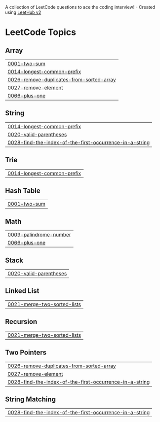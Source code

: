 A collection of LeetCode questions to ace the coding interview! - Created using [LeetHub v2](https://github.com/arunbhardwaj/LeetHub-2.0)
<!---LeetCode Topics Start-->
# LeetCode Topics
## Array
|  |
| ------- |
| [0001-two-sum](https://github.com/sumit778285/java/tree/master/0001-two-sum) |
| [0014-longest-common-prefix](https://github.com/sumit778285/java/tree/master/0014-longest-common-prefix) |
| [0026-remove-duplicates-from-sorted-array](https://github.com/sumit778285/java/tree/master/0026-remove-duplicates-from-sorted-array) |
| [0027-remove-element](https://github.com/sumit778285/java/tree/master/0027-remove-element) |
| [0066-plus-one](https://github.com/sumit778285/java/tree/master/0066-plus-one) |
## String
|  |
| ------- |
| [0014-longest-common-prefix](https://github.com/sumit778285/java/tree/master/0014-longest-common-prefix) |
| [0020-valid-parentheses](https://github.com/sumit778285/java/tree/master/0020-valid-parentheses) |
| [0028-find-the-index-of-the-first-occurrence-in-a-string](https://github.com/sumit778285/java/tree/master/0028-find-the-index-of-the-first-occurrence-in-a-string) |
## Trie
|  |
| ------- |
| [0014-longest-common-prefix](https://github.com/sumit778285/java/tree/master/0014-longest-common-prefix) |
## Hash Table
|  |
| ------- |
| [0001-two-sum](https://github.com/sumit778285/java/tree/master/0001-two-sum) |
## Math
|  |
| ------- |
| [0009-palindrome-number](https://github.com/sumit778285/java/tree/master/0009-palindrome-number) |
| [0066-plus-one](https://github.com/sumit778285/java/tree/master/0066-plus-one) |
## Stack
|  |
| ------- |
| [0020-valid-parentheses](https://github.com/sumit778285/java/tree/master/0020-valid-parentheses) |
## Linked List
|  |
| ------- |
| [0021-merge-two-sorted-lists](https://github.com/sumit778285/java/tree/master/0021-merge-two-sorted-lists) |
## Recursion
|  |
| ------- |
| [0021-merge-two-sorted-lists](https://github.com/sumit778285/java/tree/master/0021-merge-two-sorted-lists) |
## Two Pointers
|  |
| ------- |
| [0026-remove-duplicates-from-sorted-array](https://github.com/sumit778285/java/tree/master/0026-remove-duplicates-from-sorted-array) |
| [0027-remove-element](https://github.com/sumit778285/java/tree/master/0027-remove-element) |
| [0028-find-the-index-of-the-first-occurrence-in-a-string](https://github.com/sumit778285/java/tree/master/0028-find-the-index-of-the-first-occurrence-in-a-string) |
## String Matching
|  |
| ------- |
| [0028-find-the-index-of-the-first-occurrence-in-a-string](https://github.com/sumit778285/java/tree/master/0028-find-the-index-of-the-first-occurrence-in-a-string) |
<!---LeetCode Topics End-->